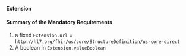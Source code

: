 **Extension**

#### Summary of the Mandatory Requirements

1. a fixed `Extension.url` = `http://hl7.org/fhir/us/core/StructureDefinition/us-core-direct`
1.  A  boolean  in `Extension.valueBoolean`

